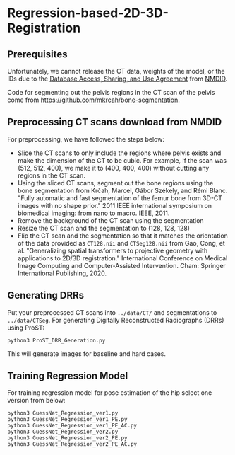 # Regression-based-2D-3D-Registration

## Prerequisites
Unfortunately, we cannot release the CT data, weights of the model, or the IDs due to the [Database Access, Sharing, and Use Agreement](https://nmdid.unm.edu/resources/data-use) from [NMDID](https://nmdid.unm.edu/).

Code for segmenting out the pelvis regions in the CT scan of the pelvis come from https://github.com/mkrcah/bone-segmentation.

## Preprocessing CT scans download from NMDID
For preprocessing, we have followed the steps below:
- Slice the CT scans to only include the regions where pelvis exists and make the dimension of the CT to be cubic. For example, if the scan was (512, 512, 400), we make it to (400, 400, 400) without cutting any regions in the CT scan.
- Using the sliced CT scans, segment out the bone regions using the bone segmentation from Krčah, Marcel, Gábor Székely, and Rémi Blanc. "Fully automatic and fast segmentation of the femur bone from 3D-CT images with no shape prior." 2011 IEEE international symposium on biomedical imaging: from nano to macro. IEEE, 2011.
- Remove the background of the CT scan using the segmentation
- Resize the CT scan and the segmentation to (128, 128, 128)
- Flip the CT scan and the segmentation so that it matches the orientation of the data provided as `CT128.nii` and `CTSeg128.nii` from Gao, Cong, et al. "Generalizing spatial transformers to projective geometry with applications to 2D/3D registration." International Conference on Medical Image Computing and Computer-Assisted Intervention. Cham: Springer International Publishing, 2020.

## Generating DRRs
Put your preprocessed CT scans into `../data/CT/` and segmentations to `../data/CTSeg`. For generating Digitally Reconstructed Radiographs (DRRs) using ProST:
```
python3 ProST_DRR_Generation.py
```
This will generate images for baseline and hard cases.

## Training Regression Model
For training regression model for pose estimation of the hip select one version from below:
```
python3 GuessNet_Regression_ver1.py
python3 GuessNet_Regression_ver1_PE.py
python3 GuessNet_Regression_ver1_PE_AC.py
python3 GuessNet_Regression_ver2.py
python3 GuessNet_Regression_ver2_PE.py
python3 GuessNet_Regression_ver2_PE_AC.py
```